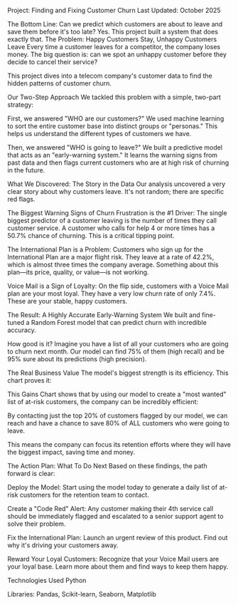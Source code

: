 Project: Finding and Fixing Customer Churn
Last Updated: October 2025

The Bottom Line: Can we predict which customers are about to leave and save them before it's too late? Yes. This project built a system that does exactly that.
The Problem: Happy Customers Stay, Unhappy Customers Leave
Every time a customer leaves for a competitor, the company loses money. The big question is: can we spot an unhappy customer before they decide to cancel their service?

This project dives into a telecom company's customer data to find the hidden patterns of customer churn.

Our Two-Step Approach
We tackled this problem with a simple, two-part strategy:

First, we answered "WHO are our customers?" We used machine learning to sort the entire customer base into distinct groups or "personas." This helps us understand the different types of customers we have.

Then, we answered "WHO is going to leave?" We built a predictive model that acts as an "early-warning system." It learns the warning signs from past data and then flags current customers who are at high risk of churning in the future.

What We Discovered: The Story in the Data
Our analysis uncovered a very clear story about why customers leave. It's not random; there are specific red flags.

The Biggest Warning Signs of Churn
Frustration is the #1 Driver: The single biggest predictor of a customer leaving is the number of times they call customer service. A customer who calls for help 4 or more times has a 50.7% chance of churning. This is a critical tipping point.

The International Plan is a Problem: Customers who sign up for the International Plan are a major flight risk. They leave at a rate of 42.2%, which is almost three times the company average. Something about this plan—its price, quality, or value—is not working.

Voice Mail is a Sign of Loyalty: On the flip side, customers with a Voice Mail plan are your most loyal. They have a very low churn rate of only 7.4%. These are your stable, happy customers.

The Result: A Highly Accurate Early-Warning System
We built and fine-tuned a Random Forest model that can predict churn with incredible accuracy.

How good is it? Imagine you have a list of all your customers who are going to churn next month. Our model can find 75% of them (high recall) and be 95% sure about its predictions (high precision).

The Real Business Value
The model's biggest strength is its efficiency. This chart proves it:

This Gains Chart shows that by using our model to create a "most wanted" list of at-risk customers, the company can be incredibly efficient:

By contacting just the top 20% of customers flagged by our model, we can reach and have a chance to save 80% of ALL customers who were going to leave.

This means the company can focus its retention efforts where they will have the biggest impact, saving time and money.

The Action Plan: What To Do Next
Based on these findings, the path forward is clear:

Deploy the Model: Start using the model today to generate a daily list of at-risk customers for the retention team to contact.

Create a "Code Red" Alert: Any customer making their 4th service call should be immediately flagged and escalated to a senior support agent to solve their problem.

Fix the International Plan: Launch an urgent review of this product. Find out why it's driving your customers away.

Reward Your Loyal Customers: Recognize that your Voice Mail users are your loyal base. Learn more about them and find ways to keep them happy.

Technologies Used
Python

Libraries: Pandas, Scikit-learn, Seaborn, Matplotlib
